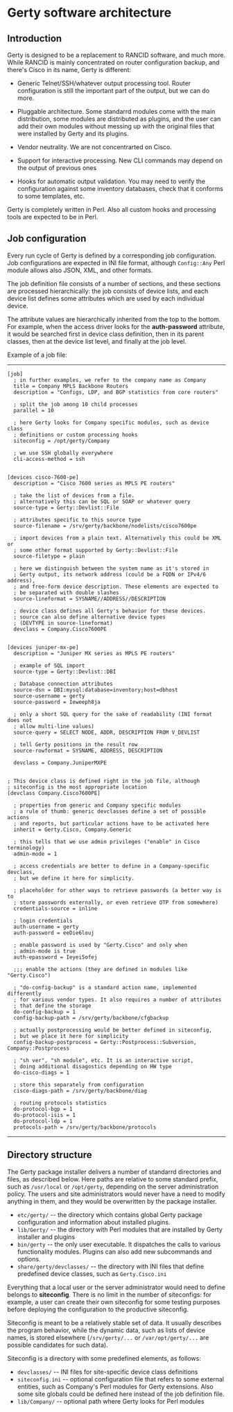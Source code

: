 Gerty software architecture
===========================

Introduction
------------

Gerty is designed to be a replacement to RANCID software, and much more.
While RANCID is mainly concentrated on router configuration backup, and
there's Cisco in its name, Gerty is different:

*   Generic Telnet/SSH/whatever output processing tool.
    Router configuration is still the important part of the output, but
    we can do more.

*   Pluggable architecture.
    Some standarrd modules come with the main
    distribution, some modules are distributed as plugins, and the user
    can add their own modules without messing up with the original files
    that were installed by Gerty and its plugins.

*   Vendor neutrality.
    We are not concentrarted on Cisco.

*   Support for interactive processing.
    New CLI commands may depend on the output of previous ones

*   Hooks for automatic output validation.
    You may need to verify the configuration against some
    inventory databases, check that it conforms to some templates, etc.

Gerty is completely written in Perl. Also all custom hooks and
processing tools are expected to be in Perl.


Job configuration
-----------------

Every run cycle of Gerty is defined by a corresponding job configuration.
Job configurations are expected in INI file format, although `Config::Any`
Perl module allows also JSON, XML, and other formats.

The job definition file consists of a number of sections, and these sections
are processed hierarchically: the job consists of device lists, and each
device list defines some attributes which are used by each individual device.

The attribute values are hierarchically inherited from the top to the bottom.
For example, when the access driver looks for the **auth-password** attribute,
it would be searched first in device class definition, then in its parent
classes, then at the device list level, and finally at the job level.


Example of a job file:

* * * * *

    [job]
      ; in further examples, we refer to the company name as Company
      title = Company MPLS Backbone Routers
      description = "Configs, LDP, and BGP statistics from core routers"

      ; split the job among 10 child processes
      parallel = 10

      ; here Gerty looks for Company specific modules, such as device class
      ; definitions or custom processing hooks
      siteconfig = /opt/gerty/Company

      ; we use SSH globally everywhere
      cli-access-method = ssh


    [devices cisco-7600-pe]
      description = "Cisco 7600 series as MPLS PE routers"

      ; take the list of devices from a file.
      ; alternatively this can be SQL or SOAP or whatever query
      source-type = Gerty::Devlist::File

      ; attributes specific to this source type
      source-filename = /srv/gerty/backbone/nodelists/cisco7600pe

      ; import devices from a plain text. Alternatively this could be XML or
      ; some other format supported by Gerty::Devlist::File
      source-filetype = plain

      ; here we distinguish between the system name as it's stored in
      ; Gerty output, its network address (could be a FQDN or IPv4/6 address),
      ; and free-form device description. These elements are expected to
      ; be separated with double slashes
      source-lineformat = SYSNAME//ADDRESS//DESCRIPTION

      ; device class defines all Gerty's behavior for these devices.
      ; source can also define alternative device types
      ; (DEVTYPE in source-lineformat)
      devclass = Company.Cisco7600PE


    [devices juniper-mx-pe]
      description = "Juniper MX series as MPLS PE routers"

      ; example of SQL import
      source-type = Gerty::Devlist::DBI

      ; Database connection attributes
      source-dsn = DBI:mysql:database=inventory;host=dbhost
      source-username = gerty
      source-password = Ieweeph8ja

      ; only a short SQL query for the sake of readability (INI format does not
      ; allow multi-line values)
      source-query = SELECT NODE, ADDR, DESCRIPTION FROM V_DEVLIST

      ; tell Gerty positions in the result row
      source-rowformat = SYSNAME, ADDRESS, DESCRIPTION

      devclass = Company.JuniperMXPE


    ; This device class is defined right in the job file, although
    ; siteconfig is the most appropriate location
    [devclass Company.Cisco7600PE]

      ; properties from generic and Company specific modules
      ; a rule of thumb: generic devclasses define a set of possible actions 
      ; and reports, but particular actions have to be activated here
      inherit = Gerty.Cisco, Company.Generic

      ; this tells that we use admin privileges ("enable" in Cisco terminology)
      admin-mode = 1

      ; access credentials are better to define in a Company-specific devclass,
      ; but we define it here for simplicity.

      ; placeholder for other ways to retrieve passwords (a better way is to
      ; store passwords externally, or even retrieve OTP from somewhere)
      credentials-source = inline

      ; login credentials
      auth-username = gerty
      auth-password = eeDie6louj

      ; enable password is used by "Gerty.Cisco" and only when 
      ; admin-mode is true
      auth-epassword = Ieyei5ofej

      ;;; enable the actions (they are defined in modules like "Gerty.Cisco")

      ; "do-config-backup" is a standard action name, implemented differently
      ; for various vendor types. It also requires a number of attributes
      ; that define the storage
      do-config-backup = 1
      config-backup-path = /srv/gerty/backbone/cfgbackup

      ; actually postprocessing would be better defined in siteconfig,
      ; but we place it here for simplicity
      config-backup-postprocess = Gerty::Postprocess::Subversion, Company::Postprocess

      ; "sh ver", "sh module", etc. It is an interactive script,
      ; doing additional disagostics depending on HW type
      do-cisco-diags = 1

      ; store this separately from configuration
      cisco-diags-path = /srv/gerty/backbone/diag

      ; routing protocols statistics
      do-protocol-bgp = 1
      do-protocol-isis = 1
      do-protocol-ldp = 1
      protocols-path = /srv/gerty/backbone/protocols

* * * * *


Directory structure
-------------------

The Gerty package installer delivers a number of standarrd directories and
files, as described below. Here paths are relative to some standard prefix,
such as `/usr/local` or `/opt/gerty`, depending on the server administration
policy. The users and site administrators would never have a need to modify
anything in them, and they would be overwritten by the package installer.


*   `etc/gerty/` -- the directory which contains global Gerty package
    configuration and information about installed plugins.
*   `lib/Gerty/` -- the directory with Perl modules that are installed
    by Gerty installer and plugins
*   `bin/gerty` -- the only user executable. It dispatches the calls to
    various functionality modules. Plugins can also add new subcommands and
    options.
*   `share/gerty/devclasses/` -- the directory with INI files that define
    predefined device classes, such as `Gerty.Cisco.ini`


Everything that a local user or the server administrator would need to define
belongs to **siteconfig**. There is no limit in the number of siteconfigs:
for example, a user can create their own siteconfig for some testing purposes
before deploying the configuration to the productive siteconfig.

Siteconfig is meant to be a relatively stable set of data. It usually
describes the program behavior, while the dynamic data, such as lists of
device names, is stored elsewhere (`/srv/gerty/...` or `/var/opt/gerty/...`
are possible candidates for such data).

Siteconfig is a directory with some predefined elements, as follows:

*   `devclasses/` -- INI files for site-specific device class definitions
*   `siteconfig.ini` -- optional configuration file that refers to
    some external entities, such as Company's Perl modules for
    Gerty extensions. Also some site globals could be defined here instead of
    the job definition file.
*   `lib/Company/` -- optional path where Gerty looks for Perl modules


